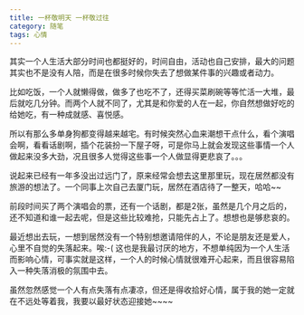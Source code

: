 ```yaml
---
title: 一杯敬明天 一杯敬过往
category: 随笔
tags: 心情
---
```

其实一个人生活大部分时间也都挺好的，时间自由，活动也自己安排，最大的问题其实也不是没有人陪，而是在很多时候你失去了想做某件事的兴趣或者动力。

比如吃饭，一个人就懒得做，做多了也吃不了，还得买菜刷碗等等忙活一大堆，最后就吃几分钟。而两个人就不同了，尤其是和你爱的人在一起，你自然想做好吃的给她吃，有一种成就感、喜悦感。

所以有那么多单身狗都变得越来越宅。有时候突然心血来潮想干点什么，看个演唱会啊，看看话剧啊，插个花装扮一下屋子呀，可是你马上就会发现这些事情一个人做起来没多大劲，况且很多人觉得这些事一个人做显得更悲哀了。。。

说起来已经有一年多没出过远门了，原来经常会想去这里那里玩，现在居然都没有旅游的想法了。一个同事上次自己去厦门玩，居然在酒店待了一整天，哈哈~~

前段时间买了两个演唱会的票，还有一个话剧，都是2张，虽然是几个月之后的，还不知道和谁一起去呢，但是这些比较难抢，只能先占上了。想想也是够悲哀的。

最近想出去玩，一想到居然没有一个特别想邀请陪伴的人，不论是朋友还是爱人，心里不自觉的失落起来。唉:-( 这也是我最讨厌的地方，不想单纯因为一个人生活而影响心情，可事实就是这样，一个人的时候心情就很难开心起来，而且很容易陷入一种失落消极的氛围中去。

虽然忽然感觉一个人有点失落有点凄凉，但还是得收拾好心情，属于我的她一定就在不远处等着我，我要以最好状态迎接她~~~~